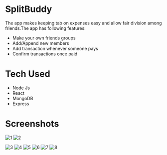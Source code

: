 # SplitBuddy
The app makes keeping tab on expenses easy and allow fair division among friends.The app has following features:
<ul>
<li>Make your own friends groups</li>
<li>Add/Append new members</li>
<li>Add transaction whenever someone pays</li>
<li>Confirm transactions once paid</li>
</ul>

# Tech Used
<ul>
<li>Node Js</li>
<li>React</li>
<li>MongoDB</li>
<li>Express</li>
</ul>

# Screenshots

![1](https://user-images.githubusercontent.com/55349865/188140573-89e2d45b-9b8c-4027-8704-89a46785a81c.png)
![2](https://user-images.githubusercontent.com/55349865/188140596-6ef6b940-8c57-408a-9e1e-29f20e431c12.png)

![3](https://user-images.githubusercontent.com/55349865/188140609-55b03d60-82a1-4784-a5a8-c23f25201dcb.png)
![4](https://user-images.githubusercontent.com/55349865/188140627-0ab63118-4d87-43d2-beee-5e121684cecc.png)
![5](https://user-images.githubusercontent.com/55349865/188140640-0d352903-7aea-4fbf-a67e-b035dc3cccde.png)
![6](https://user-images.githubusercontent.com/55349865/188140649-0fa4c38f-7ba8-4c26-af5b-ca10d9b6aaae.png)
![7](https://user-images.githubusercontent.com/55349865/188140661-21649e53-df82-447c-b3a0-c4816dc33722.png)
![8](https://user-images.githubusercontent.com/55349865/188140670-4a6b113e-9a66-4628-946d-a4b29a15da49.png)



